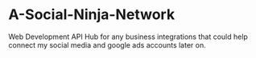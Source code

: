 # A-Social-Ninja-Network
Web Development API Hub for any business integrations that could help connect my social media and google ads accounts later on.
